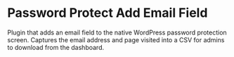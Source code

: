 # Password Protect Add Email Field
 Plugin that adds an email field to the native WordPress password protection screen. Captures the email address and page visited into a CSV for admins to download from the dashboard.
